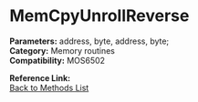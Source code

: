 # MemCpyUnrollReverse

**Parameters:** address, byte, address, byte;  
**Category:** Memory routines  
**Compatibility:** MOS6502  

**Reference Link:**  
[Back to Methods List](../../SUMMARY.md)
